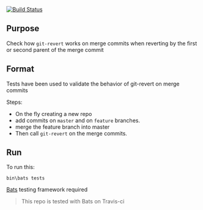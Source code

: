 [![Build Status](https://api.travis-ci.org/dbaltas/git-revert-merge.svg?branch=master)](https://travis-ci.org/dbaltas/git-revert-merge)

## Purpose

Check how `git-revert` works on merge commits when reverting by the first or second parent of the merge commit

## Format
Tests have been used to validate the behavior of git-revert on merge commits

Steps:
* On the fly creating a new repo
* add commits on `master` and on `feature` branches.
* merge the feature branch into master
* Then call `git-revert` on the merge commits.


## Run
To run this:

`bin\bats tests`

[Bats](https://github.com/sstephenson/bats) testing framework required


> This repo is tested with Bats on Travis-ci



